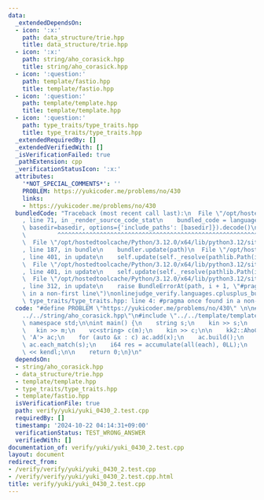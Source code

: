 ```yaml
---
data:
  _extendedDependsOn:
  - icon: ':x:'
    path: data_structure/trie.hpp
    title: data_structure/trie.hpp
  - icon: ':x:'
    path: string/aho_corasick.hpp
    title: string/aho_corasick.hpp
  - icon: ':question:'
    path: template/fastio.hpp
    title: template/fastio.hpp
  - icon: ':question:'
    path: template/template.hpp
    title: template/template.hpp
  - icon: ':question:'
    path: type_traits/type_traits.hpp
    title: type_traits/type_traits.hpp
  _extendedRequiredBy: []
  _extendedVerifiedWith: []
  _isVerificationFailed: true
  _pathExtension: cpp
  _verificationStatusIcon: ':x:'
  attributes:
    '*NOT_SPECIAL_COMMENTS*': ''
    PROBLEM: https://yukicoder.me/problems/no/430
    links:
    - https://yukicoder.me/problems/no/430
  bundledCode: "Traceback (most recent call last):\n  File \"/opt/hostedtoolcache/Python/3.12.0/x64/lib/python3.12/site-packages/onlinejudge_verify/documentation/build.py\"\
    , line 71, in _render_source_code_stat\n    bundled_code = language.bundle(stat.path,\
    \ basedir=basedir, options={'include_paths': [basedir]}).decode()\n          \
    \         ^^^^^^^^^^^^^^^^^^^^^^^^^^^^^^^^^^^^^^^^^^^^^^^^^^^^^^^^^^^^^^^^^^^^^^^^^^^^^^^^^\n\
    \  File \"/opt/hostedtoolcache/Python/3.12.0/x64/lib/python3.12/site-packages/onlinejudge_verify/languages/cplusplus.py\"\
    , line 187, in bundle\n    bundler.update(path)\n  File \"/opt/hostedtoolcache/Python/3.12.0/x64/lib/python3.12/site-packages/onlinejudge_verify/languages/cplusplus_bundle.py\"\
    , line 401, in update\n    self.update(self._resolve(pathlib.Path(included), included_from=path))\n\
    \  File \"/opt/hostedtoolcache/Python/3.12.0/x64/lib/python3.12/site-packages/onlinejudge_verify/languages/cplusplus_bundle.py\"\
    , line 401, in update\n    self.update(self._resolve(pathlib.Path(included), included_from=path))\n\
    \  File \"/opt/hostedtoolcache/Python/3.12.0/x64/lib/python3.12/site-packages/onlinejudge_verify/languages/cplusplus_bundle.py\"\
    , line 312, in update\n    raise BundleErrorAt(path, i + 1, \"#pragma once found\
    \ in a non-first line\")\nonlinejudge_verify.languages.cplusplus_bundle.BundleErrorAt:\
    \ type_traits/type_traits.hpp: line 4: #pragma once found in a non-first line\n"
  code: "#define PROBLEM \"https://yukicoder.me/problems/no/430\" \n\n#include \"\
    ../../string/aho_corasick.hpp\"\n#include \"../../template/template.hpp\"\nusing\
    \ namespace std;\n\nint main() {\n    string s;\n    kin >> s;\n    int m;\n \
    \   kin >> m;\n    vc<string> c(m);\n    kin >> c;\n\n    kk2::AhoCorasick<26,\
    \ 'A'> ac;\n    for (auto &x : c) ac.add(x);\n    ac.build();\n    auto each =\
    \ ac.each_match(s);\n    i64 res = accumulate(all(each), 0LL);\n    kout << res\
    \ << kendl;\n\n    return 0;\n}\n"
  dependsOn:
  - string/aho_corasick.hpp
  - data_structure/trie.hpp
  - template/template.hpp
  - type_traits/type_traits.hpp
  - template/fastio.hpp
  isVerificationFile: true
  path: verify/yuki/yuki_0430_2.test.cpp
  requiredBy: []
  timestamp: '2024-10-22 04:14:31+09:00'
  verificationStatus: TEST_WRONG_ANSWER
  verifiedWith: []
documentation_of: verify/yuki/yuki_0430_2.test.cpp
layout: document
redirect_from:
- /verify/verify/yuki/yuki_0430_2.test.cpp
- /verify/verify/yuki/yuki_0430_2.test.cpp.html
title: verify/yuki/yuki_0430_2.test.cpp
---
```

